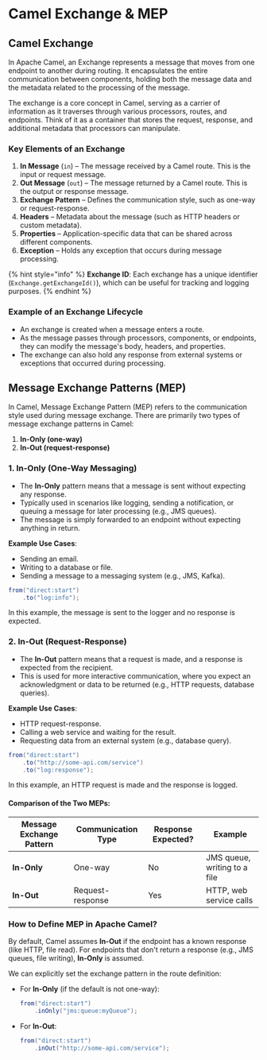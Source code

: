# Camel Exchange & MEP

## Camel Exchange

In Apache Camel, an Exchange represents a message that moves from one endpoint to another during routing. It encapsulates the entire communication between components, holding both the message data and the metadata related to the processing of the message.

The exchange is a core concept in Camel, serving as a carrier of information as it traverses through various processors, routes, and endpoints. Think of it as a container that stores the request, response, and additional metadata that processors can manipulate.

### **Key Elements of an Exchange**

1. **In Message** (`in`) – The message received by a Camel route. This is the input or request message.
2. **Out Message** (`out`) – The message returned by a Camel route. This is the output or response message.
3. **Exchange Pattern** – Defines the communication style, such as one-way or request-response.
4. **Headers** – Metadata about the message (such as HTTP headers or custom metadata).
5. **Properties** – Application-specific data that can be shared across different components.
6. **Exception** – Holds any exception that occurs during message processing.

{% hint style="info" %}
**Exchange ID**: Each exchange has a unique identifier (`Exchange.getExchangeId()`), which can be useful for tracking and logging purposes.
{% endhint %}

### **Example of an Exchange Lifecycle**

* An exchange is created when a message enters a route.
* As the message passes through processors, components, or endpoints, they can modify the message's body, headers, and properties.
* The exchange can also hold any response from external systems or exceptions that occurred during processing.

## Message Exchange Patterns (MEP)

In Camel, Message Exchange Pattern (MEP) refers to the communication style used during message exchange. There are primarily two types of message exchange patterns in Camel:

1. **In-Only (one-way)**
2. **In-Out (request-response)**

### **1. In-Only (One-Way Messaging)**

* The **In-Only** pattern means that a message is sent without expecting any response.
* Typically used in scenarios like logging, sending a notification, or queuing a message for later processing (e.g., JMS queues).
* The message is simply forwarded to an endpoint without expecting anything in return.

**Example Use Cases**:

* Sending an email.
* Writing to a database or file.
* Sending a message to a messaging system (e.g., JMS, Kafka).

```java
from("direct:start")
    .to("log:info");
```

In this example, the message is sent to the logger and no response is expected.

### **2. In-Out (Request-Response)**

* The **In-Out** pattern means that a request is made, and a response is expected from the recipient.
* This is used for more interactive communication, where you expect an acknowledgment or data to be returned (e.g., HTTP requests, database queries).

**Example Use Cases**:

* HTTP request-response.
* Calling a web service and waiting for the result.
* Requesting data from an external system (e.g., database query).

```java
from("direct:start")
    .to("http://some-api.com/service")
    .to("log:response");
```

In this example, an HTTP request is made and the response is logged.

#### Comparison of the Two MEPs:

| Message Exchange Pattern | Communication Type | Response Expected? | Example                      |
| ------------------------ | ------------------ | ------------------ | ---------------------------- |
| **In-Only**              | One-way            | No                 | JMS queue, writing to a file |
| **In-Out**               | Request-response   | Yes                | HTTP, web service calls      |

### How to Define MEP in Apache Camel?

By default, Camel assumes **In-Out** if the endpoint has a known response (like HTTP, file read). For endpoints that don't return a response (e.g., JMS queues, file writing), **In-Only** is assumed.

We can explicitly set the exchange pattern in the route definition:

*   For **In-Only** (if the default is not one-way):

    ```java
    from("direct:start")
        .inOnly("jms:queue:myQueue");
    ```
*   For **In-Out**:

    ```java
    from("direct:start")
        .inOut("http://some-api.com/service");
    ```
